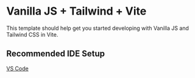 # Vanilla JS + Tailwind + Vite

This template should help get you started developing with Vanilla JS and Tailwind CSS in Vite.

## Recommended IDE Setup

[VS Code](https://code.visualstudio.com/)
